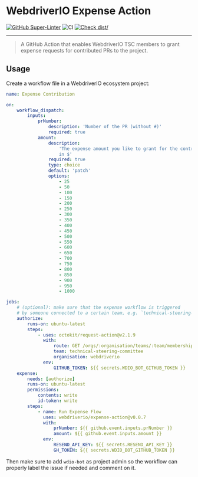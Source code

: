 # WebdriverIO Expense Action

[![GitHub Super-Linter](https://github.com/actions/typescript-action/actions/workflows/linter.yml/badge.svg)](https://github.com/super-linter/super-linter)
![CI](https://github.com/actions/typescript-action/actions/workflows/ci.yml/badge.svg)
[![Check dist/](https://github.com/actions/typescript-action/actions/workflows/check-dist.yml/badge.svg)](https://github.com/actions/typescript-action/actions/workflows/check-dist.yml)

---

> A GitHub Action that enables WebdriverIO TSC members to grant expense requests
> for contributed PRs to the project.

## Usage

Create a workflow file in a WebdriverIO ecosystem project:

```yaml
name: Expense Contribution

on:
    workflow_dispatch:
        inputs:
            prNumber:
                description: 'Number of the PR (without #)'
                required: true
            amount:
                description:
                    'The expense amount you like to grant for the contribution
                    in $'
                required: true
                type: choice
                default: 'patch'
                options:
                    - 25
                    - 50
                    - 100
                    - 150
                    - 200
                    - 250
                    - 300
                    - 350
                    - 400
                    - 450
                    - 500
                    - 550
                    - 600
                    - 650
                    - 700
                    - 750
                    - 800
                    - 850
                    - 900
                    - 950
                    - 1000

jobs:
    # (optional): make sure that the expense workflow is triggered
    # by someone connected to a certain team, e.g. `technical-steering-committee`
    authorize:
        runs-on: ubuntu-latest
        steps:
            - uses: octokit/request-action@v2.1.9
              with:
                  route: GET /orgs/:organisation/teams/:team/memberships/${{ github.actor }}
                  team: technical-steering-committee
                  organisation: webdriverio
              env:
                  GITHUB_TOKEN: ${{ secrets.WDIO_BOT_GITHUB_TOKEN }}
    expense:
        needs: [authorize]
        runs-on: ubuntu-latest
        permissions:
            contents: write
            id-token: write
        steps:
            - name: Run Expense Flow
              uses: webdriverio/expense-action@v0.0.7
              with:
                  prNumber: ${{ github.event.inputs.prNumber }}
                  amount: ${{ github.event.inputs.amount }}
              env:
                  RESEND_API_KEY: ${{ secrets.RESEND_API_KEY }}
                  GH_TOKEN: ${{ secrets.WDIO_BOT_GITHUB_TOKEN }}
```

Then make sure to add `wdio-bot` as project admin so the workflow can properly
label the issue if needed and comment on it.
